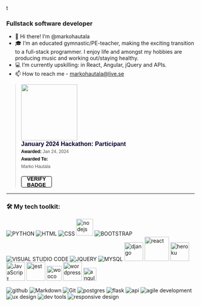 t<h3>Fullstack software developer</h3>

- 👋 Hi there! I’m @markohautala
- 🎓 I’m an educated gymnastic/PE-teacher, making the exciting transition to a full-stack programmer. I enjoy life and amongst my hobbies are producing music and working out/staying healthy.
- 💻 I’m currently upskilling: in React, Angular, jQuery and APIs.
- 📫 How to reach me - markohautala@live.se


<blockquote class="badgr-badge" style="font-family: Helvetica, Roboto, &quot;Segoe UI&quot;, Calibri, sans-serif;"><a href="https://eu.badgr.com/public/assertions/ZRUiU4Q2R52vnJjw8SbO5w?identity__email=markohautala@live.se"><img width="150px" height="150px" src="https://api.eu.badgr.io/public/assertions/ZRUiU4Q2R52vnJjw8SbO5w/image"></a><p class="badgr-badge-name" style="hyphens: auto; overflow-wrap: break-word; word-wrap: break-word; margin: 0; font-size: 16px; font-weight: 600; font-style: normal; font-stretch: normal; line-height: 1.25; letter-spacing: normal; text-align: left; color: #05012c;">January 2024 Hackathon: Participant</p><p class="badgr-badge-date" style="margin: 0; font-size: 12px; font-style: normal; font-stretch: normal; line-height: 1.67; letter-spacing: normal; text-align: left; color: #555555;"><strong style="font-size: 12px; font-weight: bold; font-style: normal; font-stretch: normal; line-height: 1.67; letter-spacing: normal; text-align: left; color: #000;">Awarded: </strong>Jan 24, 2024</p><p class="badgr-badge-recipient" style="margin: 0; font-size: 12px; font-style: normal; font-stretch: normal; line-height: 1.67; letter-spacing: normal; text-align: left; color: #555555;"><strong style="font-size: 12px; font-weight: bold; font-style: normal; font-stretch: normal; line-height: 1.67; letter-spacing: normal; text-align: left; color: #000;">Awarded To: </strong><span style="display: block;"> Marko Hautala</span></p><p style="margin: 16px 0; padding: 0;"><a class="badgr-badge-verify" target="_blank" href="https://eu.badgr.com/public/assertions/ZRUiU4Q2R52vnJjw8SbO5w?identity__email=markohautala@live.se" style="box-sizing: content-box; display: flex; align-items: center; justify-content: center; margin: 0; font-size:14px; font-weight: bold; width: 48px; height: 16px; border-radius: 4px; border: solid 1px black; text-decoration: none; padding: 6px 16px; margin: 16px 0; color: black;">VERIFY BADGE</a></p></blockquote>


<hr>
<h3>🛠️ My tech toolkit:</h3>

![PYTHON](https://www.vectorlogo.zone/logos/python/python-ar21.svg)
![HTML](https://www.vectorlogo.zone/logos/w3_html5/w3_html5-ar21.svg)
![CSS](https://www.vectorlogo.zone/logos/w3_css/w3_css-ar21.svg)
<img src="https://cdn.worldvectorlogo.com/logos/nodejs-1.svg" alt="nodejs" height="45">
![BOOTSTRAP](https://www.vectorlogo.zone/logos/getbootstrap/getbootstrap-ar21.svg)
![VISUAL STUDIO CODE](https://www.vectorlogo.zone/logos/visualstudio_code/visualstudio_code-ar21.svg)
![JQUERY](https://www.vectorlogo.zone/logos/jquery/jquery-ar21.svg)
![MYSQL](https://www.vectorlogo.zone/logos/mysql/mysql-ar21.svg)
<img src="https://www.vectorlogo.zone/logos/djangoproject/djangoproject-ar21.svg" alt="django" height="50">
<img src="https://www.vectorlogo.zone/logos/reactjs/reactjs-ar21.svg" alt="react" height="65">
<img src="https://www.vectorlogo.zone/logos/heroku/heroku-ar21.svg" alt="heroku" height="50">
<img src="https://upload.wikimedia.org/wikipedia/commons/thumb/9/99/Unofficial_JavaScript_logo_2.svg/1024px-Unofficial_JavaScript_logo_2.svg.png" alt="JavaScript" height="50">
<img src="https://www.vectorlogo.zone/logos/jestjsio/jestjsio-ar21.svg" alt="jest" height="50">
<img src="https://upload.wikimedia.org/wikipedia/commons/thumb/2/2a/WooCommerce_logo.svg/1200px-WooCommerce_logo.svg.png" alt="woocommerce" height="40">
<img src="https://www.vectorlogo.zone/logos/wordpress/wordpress-ar21.svg" alt="wordpress" height="50">
<img src="https://cdn.worldvectorlogo.com/logos/angular-3.svg" alt="angularjs" height="35">


<p>
<img  src="https://img.shields.io/badge/Github-0b1a45?style=for-the-badge&logo=Github&logoColor=#3A506B" alt="github">
<img  src="https://img.shields.io/badge/Markdown-0b1a45?style=for-the-badge&logo=Markdown&logoColor=#3A506B" alt="Markdown">
<img  src="https://img.shields.io/badge/Git-0b1a45?style=for-the-badge&logo=Git&logoColor=#3A506B" alt="Git">
<img  src="https://img.shields.io/badge/PostgreSQL-0b1a45?style=for-the-badge&logo=PostgreSQL&logoColor=#3A506B" alt="postgres">
<img  src="https://img.shields.io/badge/Flask-0b1a45?style=for-the-badge&logo=Flask&logoColor=#3A506B" alt="flask">
<img  src="https://img.shields.io/badge/API-0b1a45?style=for-the-badge&logoColor=#3A506B" alt="api">
<img  src="https://img.shields.io/badge/Agile Development-0b1a45?style=for-the-badge&logoColor=#3A506B" alt="agile development">
<img  src="https://img.shields.io/badge/UX Design-0b1a45?style=for-the-badge&logoColor=#3A506B" alt="ux design">
<img  src="https://img.shields.io/badge/Dev Tools-0b1a45?style=for-the-badge&logoColor=#3A506B" alt="dev tools">
<img  src="https://img.shields.io/badge/Responsive Design-0b1a45?style=for-the-badge&logoColor=#3A506B" alt="responsive design">
</p>


